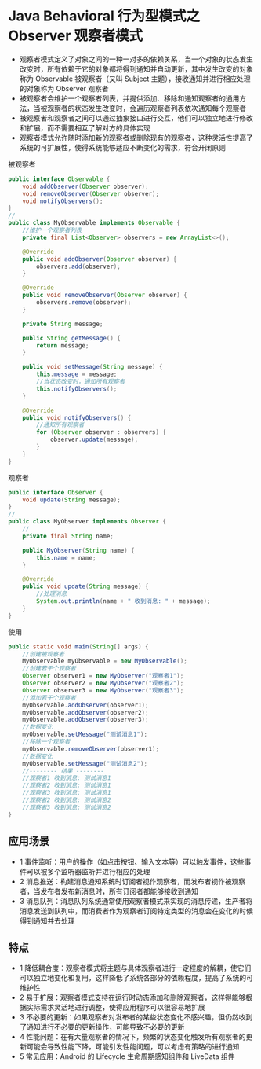 # Java Behavioral 行为型模式之 Observer 观察者模式
- 观察者模式定义了对象之间的一种一对多的依赖关系，当一个对象的状态发生改变时，所有依赖于它的对象都将得到通知并自动更新，其中发生改变的对象称为 Observable 被观察者（又叫 Subject 主题），接收通知并进行相应处理的对象称为 Observer 观察者
- 被观察者会维护一个观察者列表，并提供添加、移除和通知观察者的通用方法，当被观察者的状态发生改变时，会遍历观察者列表依次通知每个观察者
- 被观察者和观察者之间可以通过抽象接口进行交互，他们可以独立地进行修改和扩展，而不需要相互了解对方的具体实现
- 观察者模式允许随时添加新的观察者或删除现有的观察者，这种灵活性提高了系统的可扩展性，使得系统能够适应不断变化的需求，符合开闭原则

被观察者
```java
public interface Observable {
    void addObserver(Observer observer);
    void removeObserver(Observer observer);
    void notifyObservers();
}
//
public class MyObservable implements Observable {
    //维护一个观察者列表
    private final List<Observer> observers = new ArrayList<>();

    @Override
    public void addObserver(Observer observer) {
        observers.add(observer);
    }

    @Override
    public void removeObserver(Observer observer) {
        observers.remove(observer);
    }

    private String message;

    public String getMessage() {
        return message;
    }

    public void setMessage(String message) {
        this.message = message;
        //当状态改变时，通知所有观察者
        this.notifyObservers();
    }

    @Override
    public void notifyObservers() {
        //通知所有观察者
        for (Observer observer : observers) {
            observer.update(message);
        }
    }
}
```

观察者
```java
public interface Observer {
    void update(String message);
}
//
public class MyObserver implements Observer {
    //
    private final String name;

    public MyObserver(String name) {
        this.name = name;
    }

    @Override
    public void update(String message) {
        //处理消息
        System.out.println(name + " 收到消息: " + message);
    }
}
```

使用
```java
public static void main(String[] args) {
    //创建被观察者
    MyObservable myObservable = new MyObservable();
    //创建若干个观察者
    Observer observer1 = new MyObserver("观察者1");
    Observer observer2 = new MyObserver("观察者2");
    Observer observer3 = new MyObserver("观察者3");
    //添加若干个观察者
    myObservable.addObserver(observer1);
    myObservable.addObserver(observer2);
    myObservable.addObserver(observer3);
    //数据变化
    myObservable.setMessage("测试消息1");
    //移除一个观察者
    myObservable.removeObserver(observer1);
    //数据变化
    myObservable.setMessage("测试消息2");
    //-------- 结果 --------
    //观察者1 收到消息: 测试消息1
    //观察者2 收到消息: 测试消息1
    //观察者3 收到消息: 测试消息1
    //观察者2 收到消息: 测试消息2
    //观察者3 收到消息: 测试消息2
}
```

## 应用场景
- 1 事件监听：用户的操作（如点击按钮、输入文本等）可以触发事件，这些事件可以被多个监听器监听并进行相应的处理
- 2 消息推送：构建消息通知系统时订阅者视作观察者，而发布者视作被观察者，当发布者发布新消息时，所有订阅者都能够接收到通知
- 3 消息队列：消息队列系统通常使用观察者模式来实现的消息传递，生产者将消息发送到队列中，而消费者作为观察者订阅特定类型的消息会在变化的时候得到通知并去处理

## 特点
- 1 降低耦合度：观察者模式将主题与具体观察者进行一定程度的解耦，使它们可以独立地变化和复用，这样降低了系统各部分的依赖程度，提高了系统的可维护性
- 2 易于扩展：观察者模式支持在运行时动态添加和删除观察者，这样得能够根据实际需求灵活地进行调整，使得应用程序可以很容易地扩展
- 3 不必要的更新：如果观察者对发布者的某些状态变化不感兴趣，但仍然收到了通知进行不必要的更新操作，可能导致不必要的更新
- 4 性能问题：在有大量观察者的情况下，频繁的状态变化触发所有观察者的更新可能会导致性能下降，可能引发性能问题，可以考虑有策略的进行通知
- 5 常见应用：Android 的 Lifecycle 生命周期感知组件和 LiveData 组件


